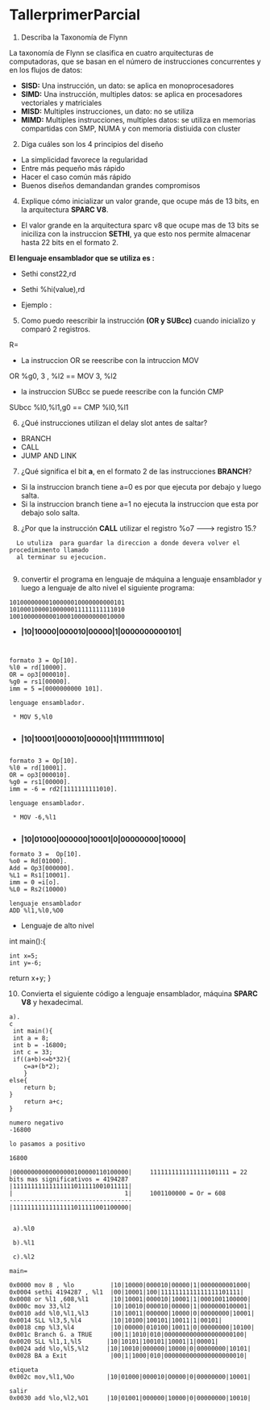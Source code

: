 # TallerprimerParcial

1. Describa la Taxonomía de Flynn

  La taxonomía de Flynn se clasifica en cuatro arquitecturas de computadoras, que se basan en el número de instrucciones 	     concurrentes y    en los flujos de datos:
 
 * **SISD:** Una instrucción, un dato: se aplica en monoprocesadores
 * **SIMD:** Una instrucción, multiples datos: se aplica en procesadores vectoriales y matriciales
 * **MISD:** Multiples instrucciones, un dato: no se utiliza
 * **MIMD:** Multiples instrucciones, multiples datos: se utiliza en memorias compartidas con SMP, NUMA y con memoria distiuida con         cluster
 
 2. Diga cuáles son los 4 principios del diseño
 
  * La simplicidad favorece la regularidad
  * Entre más pequeño más rápido
  * Hacer el caso común más rápido
  * Buenos diseños demandandan grandes compromisos
  

4. Explique cómo inicializar un valor grande, que ocupe más de 13 bits, en la arquitectura **SPARC V8**.

 * El valor grande en la arquitectura sparc v8 que ocupe mas de 13 bits se iniciliza
  con la instruccion **SETHI**, ya que esto nos permite almacenar hasta 22 bits en el formato 2. 
  
  **El lenguaje ensamblador que se utiliza es :**

 * Sethi const22,rd
 * Sethi %hi(value),rd


* Ejemplo : 



5. Como puedo reescribir la instrucción **(OR y SUBcc)** cuando inicializo y  comparó 2 registros.

R= 

  * La instruccion OR se reescribe con la intruccion MOV
  
  OR %g0, 3 , %l2   ==  MOV 3, %l2
  
  * la instruccion SUBcc se puede reescribe con la función CMP
  
  SUbcc %l0,%l1,g0 ==  CMP %l0,%l1
  
6. ¿Qué instrucciones utilizan el delay slot antes de saltar?

  * BRANCH
  * CALL
  * JUMP AND LINK

7. ¿Qué significa el bit **a**, en el formato 2 de las instrucciones **BRANCH**?
  
  * Si la instruccion branch tiene a=0 es por que ejecuta por debajo y luego salta.
  * Si la instruccion branch tiene a=1 no ejecuta la instruccion que esta por debajo
  solo salta.
  
8. ¿Por que la instrucción **CALL** utilizar el registro %o7 ---> registro 15.?
```
  Lo utuliza  para guardar la direccion a donde devera volver el procedimimento llamado 
  al terminar su ejecucion. 
  
  ```
  9. convertir el programa en lenguaje de máquina a lenguaje ensamblador y luego a lenguaje de alto nivel el siguiente programa:
```
10100000000100000010000000000101
10100010000100000011111111111010
10010000000001000100000000010000
```
   
*  **|10|10000|000010|00000|1|0000000000101|**
```


formato 3 = Op[10].
%l0 = rd[10000]. 
OR = op3[000010].
%g0 = rs1[00000].
imm = 5 =[0000000000 101].

lenguage ensamblador.

 * MOV 5,%l0
 
```
* **|10|10001|000010|00000|1|1111111111010|**
```

formato 3 = Op[10].
%l0 = rd[10001]. 
OR = op3[000010].
%g0 = rs1[00000].
imm = -6 = rd2[1111111111010].

lenguage ensamblador.

 * MOV -6,%l1
 
```
* **|10|01000|000000|10001|0|00000000|10000|**
 
 ```
formato 3 =  Op[10].
%o0 = Rd[01000].
Add = Op3[000000].
%L1 = Rs1[10001].
imm = 0 =i[o].
%L0 = Rs2(10000)

lenguaje ensamblador
ADD %l1,%l0,%O0
 ```
 
  
  
  * Lenguaje de alto nivel 
  
  int main():{
  
    int x=5;
    int y=-6;
    
   return x+y;
   }
   
   
  10. Convierta el siguiente código a lenguaje ensamblador, máquina **SPARC V8** y hexadecimal.

```
a).
c
 int main(){
 int a = 8;
 int b = -16800;
 int c = 33; 
 if((a+b)<=b*32){
 	c=a+(b*2);
	}
else{
	return b;
}
	return a+c;
}
 ```
  ```
numero negativo 
-16800
 
 lo pasamos a positivo 
 
 16800
 
  |00000000000000000100000110100000|     1111111111111111101111 = 22 bits mas significativos = 4194287      
  |11111111111111111011111001011111|
  |                               1|     1001100000 = Or = 608
  ----------------------------------
  |11111111111111111011111001100000|
  
  
   a).%l0
   
   b).%l1
   
   c).%l2
   
 main=
 
 0x0000 mov 8 , %lo          |10|10000|000010|00000|1|0000000001000|
 0x0004 sethi 4194287 , %l1  |00|10001|100|1111111111111111101111|
 0x0008 or %l1 ,608,%l1      |10|10001|000010|10001|1|0001001100000|
 0x000c mov 33,%l2           |10|10010|000010|00000|1|0000000100001|
 0x0010 add %l0,%l1,%l3      |10|10011|000000|10000|0|00000000|10001|
 0x0014 SLL %l3,5,%l4        |10|10100|100101|10011|1|00101|
 0x0018 cmp %l3,%l4          |10|00000|010100|10011|0|00000000|10100|
 0x001c Branch G. a TRUE     |00|1|1010|010|0000000000000000000100|
 0x0020 SLL %l1,1,%l5       |10|10101|100101|10001|1|00001|
 0x0024 add %lo,%l5,%l2     |10|10010|000000|10000|0|00000000|10101|
 0x0028 BA a Exit            |00|1|1000|010|0000000000000000000010|
 
etiqueta
  0x002c mov,%l1,%Oo         |10|01000|000010|O0000|0|00000000|10001|
  
 salir
  0x0030 add %lo,%l2,%O1     |10|01001|000000|10000|0|00000000|10010|
 
  
   ```
  
  
  
 
 
 
 


